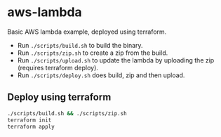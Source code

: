# aws-lambda

Basic AWS lambda example, deployed using terraform.

- Run `./scripts/build.sh` to build the binary.
- Run `./scripts/zip.sh` to create a zip from the build.
- Run `./scripts/upload.sh` to update the lambda by uploading the zip (requires terraform deploy).
- Run `./scripts/deploy.sh` does build, zip and then upload.

## Deploy using terraform

```bash
./scripts/build.sh && ./scripts/zip.sh
terraform init
terraform apply
```
